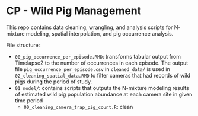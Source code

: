# CP - Wild Pig Management
This repo contains data cleaning, wrangling, and analysis scripts for N-mixture modeling, spatial interpolation, and pig occurrence analysis. 

File structure:

- `00_pig_occurrence_per_episode.RMD`: transforms tabular output from Timelapse2 to the number of occurrences in each episode. The output file `pig_occurrence_per_episode.csv` in `cleaned_data/` is used in `02_cleaning_spatial_data.RMD` to filter cameras that had records of wild pigs during the period of study. 
- `01_model/`: contains scripts that outputs the N-mixture modeling results of estimated wild pig population abundance at each camera site in given time period
  - `00_cleaning_camera_trap_pig_count.R`: clean